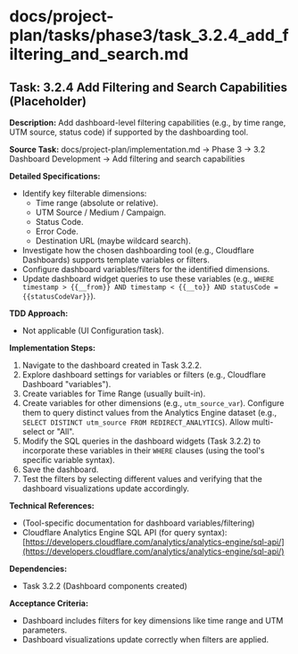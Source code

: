 # docs/project-plan/tasks/phase3/task_3.2.4_add_filtering_and_search.md

## Task: 3.2.4 Add Filtering and Search Capabilities (Placeholder)

**Description:**
Add dashboard-level filtering capabilities (e.g., by time range, UTM source, status code) if supported by the dashboarding tool.

**Source Task:**
docs/project-plan/implementation.md -> Phase 3 -> 3.2 Dashboard Development -> Add filtering and search capabilities

**Detailed Specifications:**
- Identify key filterable dimensions:
    - Time range (absolute or relative).
    - UTM Source / Medium / Campaign.
    - Status Code.
    - Error Code.
    - Destination URL (maybe wildcard search).
- Investigate how the chosen dashboarding tool (e.g., Cloudflare Dashboards) supports template variables or filters.
- Configure dashboard variables/filters for the identified dimensions.
- Update dashboard widget queries to use these variables (e.g., `WHERE timestamp > {{__from}} AND timestamp < {{__to}} AND statusCode = {{statusCodeVar}}`).

**TDD Approach:**
- Not applicable (UI Configuration task).

**Implementation Steps:**
1.  Navigate to the dashboard created in Task 3.2.2.
2.  Explore dashboard settings for variables or filters (e.g., Cloudflare Dashboard "variables").
3.  Create variables for Time Range (usually built-in).
4.  Create variables for other dimensions (e.g., `utm_source_var`). Configure them to query distinct values from the Analytics Engine dataset (e.g., `SELECT DISTINCT utm_source FROM REDIRECT_ANALYTICS`). Allow multi-select or "All".
5.  Modify the SQL queries in the dashboard widgets (Task 3.2.2) to incorporate these variables in their `WHERE` clauses (using the tool's specific variable syntax).
6.  Save the dashboard.
7.  Test the filters by selecting different values and verifying that the dashboard visualizations update accordingly.

**Technical References:**
- (Tool-specific documentation for dashboard variables/filtering)
- Cloudflare Analytics Engine SQL API (for query syntax): [https://developers.cloudflare.com/analytics/analytics-engine/sql-api/](https://developers.cloudflare.com/analytics/analytics-engine/sql-api/)

**Dependencies:**
- Task 3.2.2 (Dashboard components created)

**Acceptance Criteria:**
- Dashboard includes filters for key dimensions like time range and UTM parameters.
- Dashboard visualizations update correctly when filters are applied. 